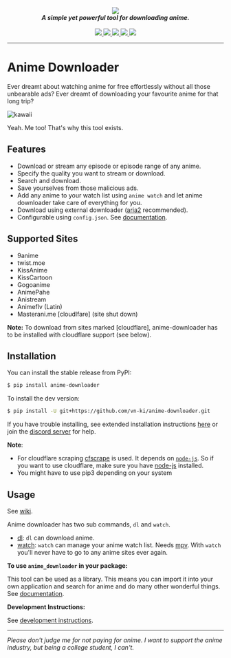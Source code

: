 <div align="center">
<img src="https://cdn.discordapp.com/attachments/484717445538643979/564476620401016862/Banner.png">
<br>
<strong><i>A simple yet powerful tool for downloading anime.</i></strong>
<br>
<br>
<a href="https://travis-ci.com/vn-ki/anime-downloader">
<img src="https://img.shields.io/travis/com/vn-ki/anime-downloader.svg?style=for-the-badge&logo=Travis%20CI">
</a>
<a href="https://codecov.io/gh/vn-ki/anime-downloader">
<img src="https://img.shields.io/codecov/c/github/vn-ki/anime-downloader.svg?logo=codecov&style=for-the-badge">
</a>
<a href="https://pypi.org/project/anime-downloader/">
<img src="https://img.shields.io/pypi/v/anime-downloader.svg?logo=python&style=for-the-badge">
</a>
<a href="https://discord.gg/Qn2nWGm">
<img src="https://img.shields.io/discord/483008720167632929.svg?color=%237289DA&label=Discord&logo=Discord&style=for-the-badge">
</a>
<a href="https://anime-downlader.rtfd.io">
<img src="https://img.shields.io/readthedocs/anime-downlader.svg?logo=read%20the%20docs&style=for-the-badge">
</a>
</div>

  
---
  
# Anime Downloader

Ever dreamt about watching anime for free effortlessly without all those unbearable ads? Ever dreamt of downloading your favourite anime for that long trip?

![kawaii](https://thumbs.gfycat.com/IgnorantYoungDowitcher-size_restricted.gif)

Yeah. Me too! That's why this tool exists.

## Features

- Download or stream any episode or episode range of any anime.
- Specify the quality you want to stream or download.
- Search and download.
- Save yourselves from those malicious ads.
- Add any anime to your watch list using `anime watch` and let anime downloader take care of everything for you.
- Download using external downloader ([aria2](https://aria2.github.io/) recommended).
- Configurable using `config.json`. See [documentation](https://github.com/vn-ki/anime-downloader/wiki/Config).
  
## Supported Sites

<!-- [![CircleCI](https://circleci.com/gh/vn-ki/anime-downloader/tree/master.svg?style=svg)](https://circleci.com/gh/vn-ki/anime-downloader/tree/master) -->

- 9anime
- twist.moe
- KissAnime
- KissCartoon
- Gogoanime
- AnimePahe
- Anistream
- Animeflv (Latin)
- Masterani.me [cloudlfare] (site shut down)

**Note:** To download from sites marked [cloudflare], anime-downloader has to be installed with cloudflare support (see below).

## Installation

You can install the stable release from PyPI:
```bash
$ pip install anime-downloader
```

To install the dev version:
```bash
$ pip install -U git+https://github.com/vn-ki/anime-downloader.git
```

If you have trouble installing, see extended installation instructions [here](https://github.com/vn-ki/anime-downloader/wiki/Installation) or join the [discord server](https://discord.gg/Qn2nWGm) for help.

**Note**:
- For cloudflare scraping [cfscrape](https://github.com/Anorov/cloudflare-scrape) is used. It depends on [`node-js`](https://nodejs.org/en/). So if you want to use cloudflare, make sure you have [node-js](https://nodejs.org/en/) installed.
- You might have to use pip3 depending on your system

## Usage 

See [wiki](https://github.com/vn-ki/anime-downloader/wiki).  

Anime downloader has two sub commands, `dl` and `watch`.

- [dl](https://github.com/vn-ki/anime-downloader/wiki/dl-command): `dl` can download anime.
- [watch](https://github.com/vn-ki/anime-downloader/wiki/watch-command): `watch` can manage your anime watch list. Needs [mpv](https://mpv.io). With `watch` you'll never have to go to any anime sites ever again.

**To use `anime_downloader` in your package:**

This tool can be used as a library. This means you can import it into your own application and search for anime and do many other wonderful things.
See [documentation](https://github.com/vn-ki/anime-downloader/wiki/Package-documentation).

**Development Instructions:**

See [development instructions](https://github.com/vn-ki/anime-downloader/wiki/Development-Instructions).

---

*Please don't judge me for not paying for anime. I want to support the anime industry, but being a college student, I can't.*
